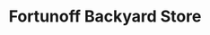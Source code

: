 ---
title: "Fortunoff Backyard Store"
url: /montgomeryville/fortunoff-backyard-store/
shop: furniture
---